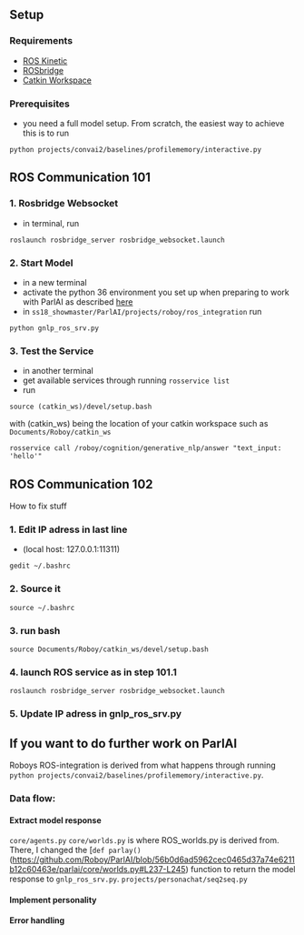 ## Setup
### Requirements
- [ROS Kinetic](http://wiki.ros.org/kinetic)
- [ROSbridge](http://wiki.ros.org/rosbridge_suite)
- [Catkin Workspace](https://github.com/Roboy)

### Prerequisites

- you need a full model setup. From scratch, the easiest way to achieve this is to run
```
python projects/convai2/baselines/profilememory/interactive.py 
```

## ROS Communication 101

### 1. Rosbridge Websocket
- in terminal, run 
```
roslaunch rosbridge_server rosbridge_websocket.launch
```

### 2. Start Model
- in a new terminal
- activate the python 36 environment you set up when preparing to work with ParlAI as described [here](https://github.com/Roboy/ParlAI/)
- in `ss18_showmaster/ParlAI/projects/roboy/ros_integration` run 
```
python gnlp_ros_srv.py
```

### 3. Test the Service
- in another terminal
- get available services through running `rosservice list`
- run 
```
source (catkin_ws)/devel/setup.bash
```
with (catkin_ws) being the location of your catkin workspace such as `Documents/Roboy/catkin_ws`
```
rosservice call /roboy/cognition/generative_nlp/answer "text_input: 'hello'"
```

## ROS Communication 102
How to fix stuff

### 1. Edit IP adress in last line 
- (local host: 127.0.0.1:11311)
```
gedit ~/.bashrc
```
### 2. Source it 
```
source ~/.bashrc
```
### 3. run bash
```
source Documents/Roboy/catkin_ws/devel/setup.bash
```
### 4. launch ROS service as in step 101.1
```
roslaunch rosbridge_server rosbridge_websocket.launch
```
### 5. Update IP adress in gnlp_ros_srv.py 


## If you want to do further work on ParlAI

Roboys ROS-integration is derived from what happens through running `python projects/convai2/baselines/profilememory/interactive.py`.

### Data flow:

#### Extract model response
`core/agents.py`
`core/worlds.py` is where ROS_worlds.py is derived from. There, I changed the [`def parlay()`(https://github.com/Roboy/ParlAI/blob/56b0d6ad5962cec0465d37a74e6211b12c60463e/parlai/core/worlds.py#L237-L245) function to return the model response to `gnlp_ros_srv.py`. 
`projects/personachat/seq2seq.py`

#### Implement personality

#### Error handling
